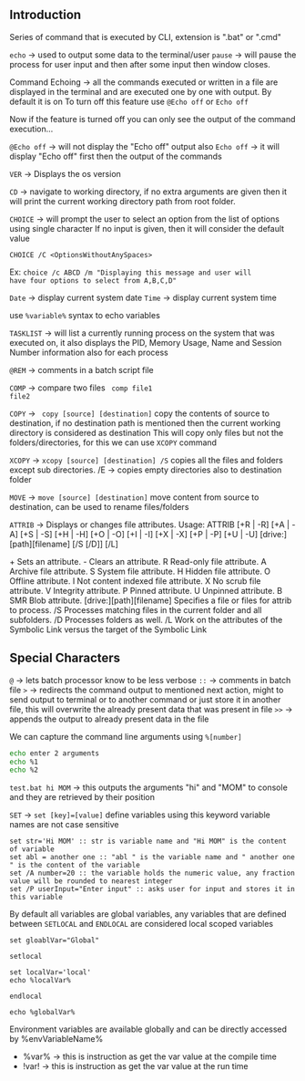 

## Introduction

Series of command that is executed by CLI, extension is ".bat" or ".cmd"


`echo` -> used to output some data to the terminal/user
`pause` -> will pause the process for user input and then after some input then window closes.


Command Echoing -> all the commands executed or written in a file are displayed in the terminal and are executed one by one with output. By default it is on
To turn off this feature use `@Echo off` or `Echo off`

Now if the feature is turned off you can only see the output of the command execution...

`@Echo off` -> will not display the "Echo off" output also
`Echo off` -> it will display "Echo off" first then the output of the commands


`VER` -> Displays the os version

`CD` -> navigate to working directory, if no extra arguments are given then it will print the current working directory path from root folder.

`CHOICE` -> will prompt the user to select an option from the list of options using single character
If no input is given, then it will consider the default value

`CHOICE /C <OptionsWithoutAnySpaces>`

Ex: <code>choice /c ABCD /m "Displaying this message and user will have four options to select from A,B,C,D"</code>


`Date` -> display current system date
`Time` -> display current system time

use <code>%variable%</code> syntax to echo variables

`TASKLIST` -> will list a currently running process on the system that was executed on, it also displays the PID, Memory Usage, Name and Session Number information also for each process

`@REM` -> comments in a batch script file

`COMP` -> compare two files
<code> comp file1 file2</code>

`COPY` -> <code> copy [source] [destination]</code>
copy the contents of source to destination, if no destination path is mentioned then the current working directory is considered as destination
This will copy only files but not the folders/directories, for this we can use `XCOPY` command

`XCOPY` -> <code>xcopy [source] [destination] /S</code>
copies all the files and folders except sub directories.
/E -> copies empty directories also to destination folder

`MOVE` -> <code>move [source] [destination]</code>
move content from source to destination, can be used to rename files/folders

`ATTRIB` -> Displays or changes file attributes.
Usage:
	ATTRIB \[+R | -R] \[+A | -A] \[+S | -S] \[+H | -H] \[+O | -O] \[+I | -I] \[+X | -X] \[+P | -P] \[+U | -U]
       \[drive:]\[path]\[filename] \[/S \[/D]] \[/L]

  \+ Sets an attribute.
  \-  Clears an attribute.
  R   Read-only file attribute.
  A   Archive file attribute.
  S   System file attribute.
  H   Hidden file attribute.
  O   Offline attribute.
  I   Not content indexed file attribute.
  X   No scrub file attribute.
  V   Integrity attribute.
  P   Pinned attribute.
  U   Unpinned attribute.
  B   SMR Blob attribute.
  \[drive:]\[path]\[filename]
      Specifies a file or files for attrib to process.
  /S  Processes matching files in the current folder
      and all subfolders.
  /D  Processes folders as well.
  /L  Work on the attributes of the Symbolic Link versus
      the target of the Symbolic Link



## Special Characters

`@` -> lets batch processor know to be less verbose
`::` -> comments in batch file
`>` -> redirects the command output to mentioned next action, might to send output to terminal or to another command or just store it in another file, this will overwrite the already present data that was present in file
`>>` -> appends the output to already present data in the file


We can capture the command line arguments using <code>%\[number]</code>

```bash
echo enter 2 arguments
echo %1
echo %2
```

<code>test.bat hi MOM</code> -> this outputs the arguments "hi" and "MOM" to console and they are retrieved by their position

`SET` -> <code>set [key]=[value]</code>
define variables using this keyword
variable names are not case sensitive
```batch
set str='Hi MOM' :: str is variable name and "Hi MOM" is the content of variable
set abl = another one :: "abl " is the variable name and " another one " is the content of the variable
set /A number=20 :: the variable holds the numeric value, any fraction value will be rounded to nearest integer
set /P userInput="Enter input" :: asks user for input and stores it in this variable
```

By default all variables are global variables, any variables that are defined between `SETLOCAL` and `ENDLOCAL` are considered local scoped variables


```batch
set gloablVar="Global"

setlocal

set localVar='local'
echo %localVar%

endlocal

echo %globalVar%
```

Environment variables are available globally and can be directly accessed by %envVariableName%

- %var% -> this is instruction as get the var value at the compile time
- !var! -> this is instruction as get the var value at the run time